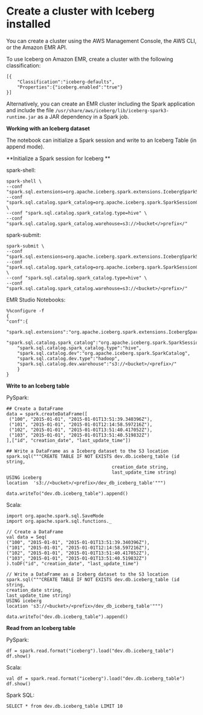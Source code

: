 # Create a cluster with Iceberg installed<a name="emr-iceberg-create-cluster"></a>

You can create a cluster using the AWS Management Console, the AWS CLI, or the Amazon EMR API\.

To use Iceberg on Amazon EMR, create a cluster with the following classification:

```
[{
    "Classification":"iceberg-defaults",
    "Properties":{"iceberg.enabled":"true"}
}]
```

Alternatively, you can create an EMR cluster including the Spark application and include the file `/usr/share/aws/iceberg/lib/iceberg-spark3-runtime.jar` as a JAR dependency in a Spark job\.

**Working with an Iceberg dataset**

The notebook can initialize a Spark session and write to an Iceberg Table \(in append mode\)\.

**Initialize a Spark session for Iceberg **

spark\-shell:

```
spark-shell \
--conf "spark.sql.extensions=org.apache.iceberg.spark.extensions.IcebergSparkSessionExtensions"\
--conf "spark.sql.catalog.spark_catalog=org.apache.iceberg.spark.SparkSessionCatalog" \
--conf "spark.sql.catalog.spark_catalog.type=hive" \
--conf "spark.sql.catalog.spark_catalog.warehouse=s3://>bucket</>prefix</"
```

spark\-submit:

```
spark-submit \
--conf "spark.sql.extensions=org.apache.iceberg.spark.extensions.IcebergSparkSessionExtensions"\
--conf "spark.sql.catalog.spark_catalog=org.apache.iceberg.spark.SparkSessionCatalog" \
--conf "spark.sql.catalog.spark_catalog.type=hive" \
--conf "spark.sql.catalog.spark_catalog.warehouse=s3://<bucket>/<prefix>/"
```

EMR Studio Notebooks:

```
%%configure -f
{
"conf":{
    "spark.sql.extensions":"org.apache.iceberg.spark.extensions.IcebergSparkSessionExtensions",
    "spark.sql.catalog.spark_catalog":"org.apache.iceberg.spark.SparkSessionCatalog",
    "spark.sql.catalog.spark_catalog.type":"hive",
    "spark.sql.catalog.dev":"org.apache.iceberg.spark.SparkCatalog",
    "spark.sql.catalog.dev.type":"hadoop",
    "spark.sql.catalog.dev.warehouse":"s3://<bucket>/<prefix>/"
    }
}
```

**Write to an Iceberg table**

PySpark:

```
## Create a DataFrame
data = spark.createDataFrame([
 ("100", "2015-01-01", "2015-01-01T13:51:39.340396Z"),
 ("101", "2015-01-01", "2015-01-01T12:14:58.597216Z"),
 ("102", "2015-01-01", "2015-01-01T13:51:40.417052Z"),
 ("103", "2015-01-01", "2015-01-01T13:51:40.519832Z")
],["id", "creation_date", "last_update_time"])

## Write a DataFrame as a Iceberg dataset to the S3 location
spark.sql("""CREATE TABLE IF NOT EXISTS dev.db.iceberg_table (id string, 
                                       creation_date string,
                                       last_update_time string)
USING iceberg
location  's3://<bucket>/<prefix>/dev_db_iceberg_table'""")

data.writeTo("dev.db.iceberg_table").append()
```

Scala:

```
import org.apache.spark.sql.SaveMode
import org.apache.spark.sql.functions._

// Create a DataFrame
val data = Seq(
("100", "2015-01-01", "2015-01-01T13:51:39.340396Z"),
("101", "2015-01-01", "2015-01-01T12:14:58.597216Z"),
("102", "2015-01-01", "2015-01-01T13:51:40.417052Z"),
("103", "2015-01-01", "2015-01-01T13:51:40.519832Z")
).toDF("id", "creation_date", "last_update_time")

// Write a DataFrame as a Iceberg dataset to the S3 location
spark.sql("""CREATE TABLE IF NOT EXISTS dev.db.iceberg_table (id string,
creation_date string,
last_update_time string)
USING iceberg
location 's3://<bucket>/<prefix>/dev_db_iceberg_table'""")

data.writeTo("dev.db.iceberg_table").append()
```

**Read from an Iceberg table**

PySpark:

```
df = spark.read.format("iceberg").load("dev.db.iceberg_table")
df.show()
```

Scala:

```
val df = spark.read.format("iceberg").load("dev.db.iceberg_table")
df.show()
```

Spark SQL:

```
SELECT * from dev.db.iceberg_table LIMIT 10
```